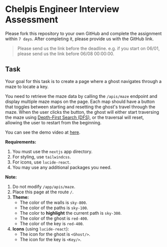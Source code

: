 
# Chelpis Engineer Interview Assessment

Please fork this repository to your own GitHub and complete the assignment within `7 days`. After completing it, please provide us with the GitHub link.

> Please send us the link before the deadline.
> e.g. if you start on 06/01, please send us the link before 06/08 00:00:00.



## Task

Your goal for this task is to create a page where a ghost navigates through a maze to locate a key.

You need to retrieve the maze data by calling the `/apis/maze` endpoint and display multiple maze maps on the page. Each map should have a button that toggles between starting and resetting the ghost's travel through the maze. When the user clicks the button, the ghost will either start traversing the maze using [Depth-First Search (DFS)](https://zh.wikipedia.org/zh-tw/%E6%B7%B1%E5%BA%A6%E4%BC%98%E5%85%88%E6%90%9C%E7%B4%A2), or the traversal will reset, allowing the user to restart from the beginning.

You can see the demo video at [here](https://drive.google.com/file/d/1DbIrPrw3dqPeQRbtQ5cDeziuAal4sMwJ/view?usp=sharing).

**Requirements:**

1. You must use the `nextjs` app directory.
2. For styling, use `tailwindcss`.
3. For icons, use `lucide-react`.
4. You may use any additional packages you need.

**Note:**

1. Do not modify `/app/apis/maze`.
2. Place this page at the route `/`.
3. **Theme:**
   - The color of the walls is `sky-800`.
   - The color of the paths is `sky-100`.
   - The color to **highlight** the current path is `sky-300`.
   - The color of the ghost is `red-400`.
   - The color of the key is `red-400`.
4. **Icons** (using `lucide-react`):
   - The icon for the ghost is `<Ghost/>`.
   - The icon for the key is `<Key/>`.